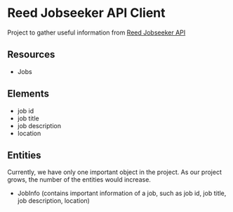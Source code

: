 # Reed Jobseeker API Client

Project to gather useful information from [Reed Jobseeker API](https://www.reed.co.uk/developers/jobseeker)

## Resources

 - Jobs

## Elements

 - job id
 - job title
 - job description
 - location
 
## Entities

Currently, we have only one important object in the project. As our project grows, the number of the entities would increase.
 - JobInfo (contains important information of a job, such as job id, job title, job description, location)

